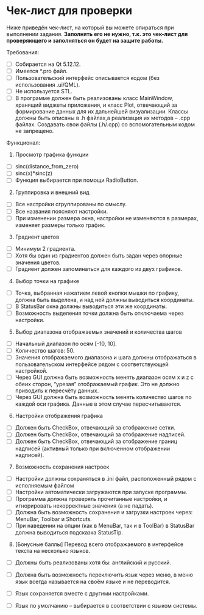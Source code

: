 # Чек-лист для проверки
Ниже приведён чек-лист, на который вы можете опираться при выполнении задания. 
**Заполнять его не нужно, т.к. это чек-лист для проверяющего и заполняться он будет на защите работы.**

Требования:

- [ ] Собирается на Qt 5.12.12.
- [ ] Имеется \*.pro файл.
- [ ] Пользовательский интерфейс описывается кодом (без использования .ui/QML).
- [ ] Не используется STL.
- [ ] В программе должен быть реализованы класс MainWindow, хранящий виджеты приложения, и класс Plot, отвечающий за формирование данных для их дальнейшей визуализации. Классы должны быть описаны в .h файлах,а  реализация их методов – .cpp файлах. Создавать свои файлы (.h/.cpp) со вспомогательным кодом не запрещено.

Функционал:

1. Просмотр графика функции
- [ ] sinc(distance_from_zero)
- [ ] sinc(x)\*sinc(z)
- [ ] Функция выбирается при помощи RadioButton.

2. Группировка и внешний вид
- [ ] Все настройки сгруппированы по смыслу.
- [ ] Все названия поясняют настройки.
- [ ] При изменении размера окна, настройки не изменяются в размерах, изменяет размеры только график.

3. Градиент цветов
- [ ] Минимум 2 градиента.
- [ ] Хотя бы один из градиентов должен быть задан через опорные значения цветов.
- [ ] Градиент должен запоминаться для каждого из двух графиков.

4. Выбор точки на графике
- [ ] Точка, выбранная нажатием левой кнопки мышки по графику, должна быть выделена, и над ней должны выводиться координаты.
- [ ] В StatusBar окна должны выводиться эти же координаты.
- [ ] Возможность выделения точки должна быть отключаема через настройки.

5. Выбор диапазона отображаемых значений и количества шагов
- [ ] Начальный диапазон по осям \[-10, 10].
- [ ] Количество шагов: 50.
- [ ] Значения отображаемого диапазона и шага должны отображаться в пользовательском интерфейсе рядом с соответствующей настройкой.
- [ ] Через GUI должна быть возможность менять диапазон осям x и z с обеих сторон, “урезая” отображаемый график. Это не должно приводить к пересчёту данных.
- [ ] Через GUI должна быть возможность менять количество шагов по каждой оси графика. Данные в этом случае пересчитываются.

6. Настройки отображения графика
- [ ] Должен быть CheckBox, отвечающий за отображение сетки.
- [ ] Должен быть CheckBox, отвечающий за отображение надписей.
- [ ] Должен быть CheckBox, отвечающий за отображение границ надписей (активный только при включенном отображении надписей).

7. Возможность сохранения настроек
- [ ] Настройки должны сохраняться в .ini файл, расположенный рядом с исполняемым файлом
- [ ] Настройки автоматически загружаются при запуске программы.
- [ ] Программа должна проверять прочитанные настройки, и игнорировать некорректные значения (а не падать).
- [ ] Должна быть возможность сохранения и загрузки настроек через: MenuBar, Toolbar и Shortcuts.
- [ ] При наведении на опции (как в MenuBar, так и в ToolBar) в StatusBar должна выводиться подсказка StatusTip.

8. \[Бонусные баллы] Перевод всего отображаемого в интерфейсе текста на несколько языков. 
- [ ] Должны быть реализованы хотя бы: английский и русский. 
- [ ] Должна быть возможность переключить язык через меню, в меню язык всегда называется на своём языке и не переводится. 
- [ ] Язык сохраняется вместе с другими настройками. 
- [ ] Язык по умолчанию – выбирается в соответствии с языком системы.

